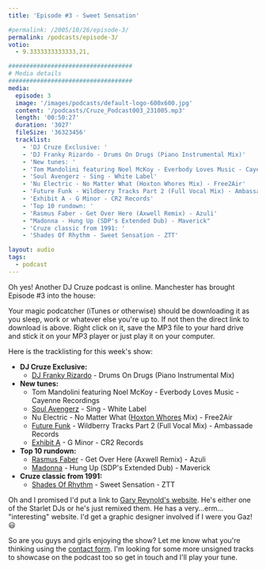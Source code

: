 ```yaml
---
title: 'Episode #3 - Sweet Sensation'

#permalink: /2005/10/26/episode-3/
permalink: /podcasts/episode-3/
votio:
  - 9.3333333333333,21,

###################################
# Media details
###################################
media:
  episode: 3
  image: '/images/podcasts/default-logo-600x600.jpg'
  content: '/podcasts/Cruze_Podcast003_231005.mp3'
  length: '00:50:27'
  duration: '3027'
  fileSize: '36323456'
  tracklist:
    - 'DJ Cruze Exclusive: '
    - 'DJ Franky Rizardo - Drums On Drugs (Piano Instrumental Mix)'
    - 'New tunes: '
    - 'Tom Mandolini featuring Noel McKoy - Everbody Loves Music - Cayenne Recordings'
    - 'Soul Avengerz - Sing - White Label'
    - 'Nu Electric - No Matter What (Hoxton Whores Mix) - Free2Air'
    - 'Future Funk - Wildberry Tracks Part 2 (Full Vocal Mix) - Ambassade Records'
    - 'Exhibit A - G Minor - CR2 Records'
    - 'Top 10 rundown: '
    - 'Rasmus Faber - Get Over Here (Axwell Remix) - Azuli'
    - "Madonna - Hung Up (SDP's Extended Dub) - Maverick"
    - 'Cruze classic from 1991: '
    - 'Shades Of Rhythm - Sweet Sensation - ZTT'

layout: audio
tags:
  - podcast
---
```


Oh yes! Another DJ Cruze podcast is online. Manchester has brought Episode #3 into the house:

Your magic podcatcher (iTunes or otherwise) should be downloading it as you sleep, work or whatever else you're up to. If not then the direct link to download is above. Right click on it, save the MP3 file to your hard drive and stick it on your MP3 player or just play it on your computer.

Here is the tracklisting for this week's show:

- **DJ Cruze Exclusive:**
  - [DJ Franky Rizardo][3] - Drums On Drugs (Piano Instrumental Mix)
- **New tunes:**
  - Tom Mandolini featuring Noel McKoy - Everbody Loves Music - Cayenne Recordings
  - [Soul Avengerz][4] - Sing - White Label
  - Nu Electric - No Matter What ([Hoxton Whores][5] Mix) - Free2Air
  - [Future Funk][6] - Wildberry Tracks Part 2 (Full Vocal Mix) - Ambassade Records
  - [Exhibit A][7] - G Minor - CR2 Records
- **Top 10 rundown:**
  - [Rasmus Faber][8] - Get Over Here (Axwell Remix) - Azuli
  - [Madonna][9] - Hung Up (SDP's Extended Dub) - Maverick
- **Cruze classic from 1991:**
  - [Shades Of Rhythm][10] - Sweet Sensation - ZTT

Oh and I promised I'd put a link to [Gary Reynold's website][11]. He's either one of the Starlet DJs or he's just remixed them. He has a very...erm... "interesting" website. I'd get a graphic designer involved if I were you Gaz! 😃

So are you guys and girls enjoying the show? Let me know what you're thinking using the [contact form][12]. I'm looking for some more unsigned tracks to showcase on the podcast too so get in touch and I'll play your tune.

[1]: http://www.djcruzeaudio.co.uk/podcasts/Cruze_Podcast003_231005.mp3
[2]: http://www.djcruze.co.uk/cms/podcasts/feed/rss2
[3]: http://www.dj-franky.nl/
[4]: http://www.soulavengerz.com/
[5]: http://www.hoxtonwhores.com/
[6]: http://www.future-funk.com/
[7]: http://www.leecabrera.com/
[8]: http://www.farplane.com/
[9]: http://www.madonna.com/
[10]: http://www.shadesofrhythm.co.uk/
[11]: http://www.gazworld.com/
[12]: /contact
